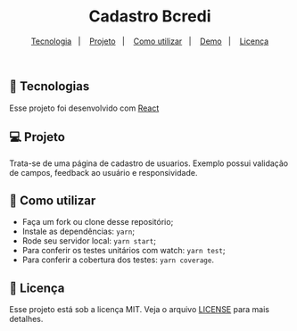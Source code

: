 <h1 align="center">
   Cadastro Bcredi
</h1>

<p align="center">
  <a href="#rocket-tecnologias">Tecnologia</a>&nbsp;&nbsp;&nbsp;|&nbsp;&nbsp;&nbsp;
  <a href="#-projeto">Projeto</a>&nbsp;&nbsp;&nbsp;|&nbsp;&nbsp;&nbsp;
  <a href="#-como-utilizar">Como utilizar</a>&nbsp;&nbsp;&nbsp;|&nbsp;&nbsp;&nbsp;
  <a href="bcredit-challenge.netlify.app" target="_blank">Demo</a>&nbsp;&nbsp;&nbsp;|&nbsp;&nbsp;&nbsp;
  <a href="#memo-licença">Licença</a>
</p>

<br>

## :rocket: Tecnologias

Esse projeto foi desenvolvido com [React](https://reactjs.org)

## 💻 Projeto

Trata-se de uma página de cadastro de usuarios. Exemplo possui validação de campos, feedback ao usuário e responsividade.

## 🤔 Como utilizar

- Faça um fork ou clone desse repositório;
- Instale as dependências: `yarn`;
- Rode seu servidor local: `yarn start`;
- Para conferir os testes unitários com watch: `yarn test`;
- Para conferir a cobertura dos testes: `yarn coverage`.

## :memo: Licença

Esse projeto está sob a licença MIT. Veja o arquivo [LICENSE](LICENSE.md) para mais detalhes.
